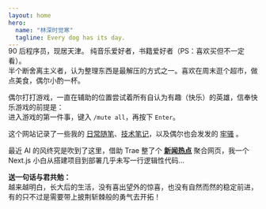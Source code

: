 ```yaml
---
layout: home
hero:
  name: "林深时觉寒"
  tagline: Every dog has its day.
---
```


<div style="margin-top: -20px;">
90 后程序员，现居天津。 纯音乐爱好者，书籍爱好者（PS：喜欢买但不一定看）。<br/>
半个断舍离主义者，认为整理东西是最解压的方式之一。喜欢在周末逛个超市，做点美食，偶尔小酌一杯。<br/>

偶尔打打游戏，一直在辅助的位置尝试着所有自认为有趣（快乐）的英雄，信奉快乐游戏的前提是：<br/>
进入游戏的第一件事，键入 `/mute all`，再按下 `Enter`。

这个网站记录了一些我的 [日常随笔](/daily)、[技术笔记](/front-end/html/)，以及偶尔也会发发的 [牢骚](/daily-words) 。

最近 AI 的风终究是吹到了这里，借助 Trae 整了个 [**新闻热点**](https://hot.ikangjia.cn) 聚合网页，我一个 Next.js 小白从搭建项目到部署几乎未写一行逻辑性代码…


**送一句话与君共勉：** <br/>
越来越明白，长大后的生活，没有喜出望外的惊喜，也没有自然而然的稳定前进，有的只不过是需要带上披荆斩棘般的勇气去开拓！
</div>